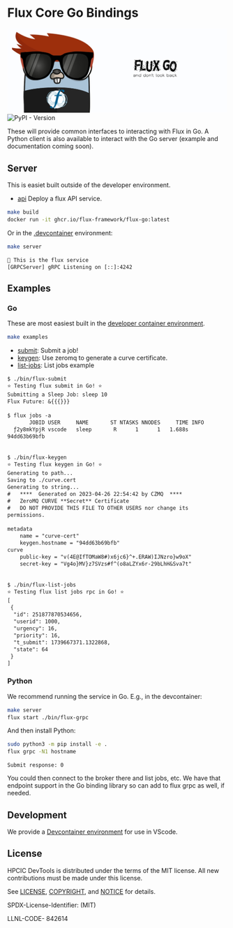 # Flux Core Go Bindings

![img/flux-go-banner.png](img/flux-go-banner.png)
![PyPI - Version](https://img.shields.io/pypi/v/fluxgrpc)

These will provide common interfaces to interacting with Flux in Go. A Python client is also available to interact with the Go server (example and documentation coming soon).

## Server

This is easiet built outside of the developer environment.

 - [api](cmd/api/api.go) Deploy a flux API service.

```bash
make build
docker run -it ghcr.io/flux-framework/flux-go:latest
```

Or in the [.devcontainer](.devcontainer) environment:

```bash
make server
```
```console
🦩️ This is the flux service
[GRPCServer] gRPC Listening on [::]:4242
```

## Examples

### Go

These are most easiest built in the [developer container environment](.devcontainer).

```bash
make examples
```

 - [submit](example/submit/submitn.go): Submit a job!
 - [keygen](example/keygen/keygen.go): Use zeromq to generate a curve certificate.
 - [list-jobs](example/list-jobs/list-jobs.go): List jobs example


```console
$ ./bin/flux-submit
⭐️ Testing flux submit in Go! ⭐️
Submitting a Sleep Job: sleep 10
Flux Future: &{{{}}}

$ flux jobs -a
       JOBID USER     NAME       ST NTASKS NNODES     TIME INFO
  ƒ2y8mkYpjR vscode   sleep       R      1      1   1.688s 94dd63b69bfb


$ ./bin/flux-keygen
⭐️ Testing flux keygen in Go! ⭐️
Generating to path...
Saving to ./curve.cert
Generating to string...
#   ****  Generated on 2023-04-26 22:54:42 by CZMQ  ****
#   ZeroMQ CURVE **Secret** Certificate
#   DO NOT PROVIDE THIS FILE TO OTHER USERS nor change its permissions.

metadata
    name = "curve-cert"
    keygen.hostname = "94dd63b69bfb"
curve
    public-key = "v(4E@IfTOMaW8#)x6jc6}^+.ERAW)IJNzro}w9oX"
    secret-key = "Vg4o}MV}z7SVzs#f^(o8aLZYx6r-29bLhH&Sva7t"


$ ./bin/flux-list-jobs
⭐️ Testing flux list jobs rpc in Go! ⭐️
[
 {
  "id": 251877870534656,
  "userid": 1000,
  "urgency": 16,
  "priority": 16,
  "t_submit": 1739667371.1322868,
  "state": 64
 }
]
```

### Python

We recommend running the service in Go. E.g., in the devcontainer:

```bash
make server
flux start ./bin/flux-grpc
```

And then install Python:

```bash
sudo python3 -m pip install -e .
flux grpc -N1 hostname
```
```console
Submit response: 0
```

You could then connect to the broker there and list jobs, etc. We have that endpoint support in the Go binding library so can add to flux grpc as well, if needed.

## Development

We provide a [Devcontainer environment](.devcontainer) for use in VScode.

## License

HPCIC DevTools is distributed under the terms of the MIT license.
All new contributions must be made under this license.

See [LICENSE](https://github.com/converged-computing/cloud-select/blob/main/LICENSE),
[COPYRIGHT](https://github.com/converged-computing/cloud-select/blob/main/COPYRIGHT), and
[NOTICE](https://github.com/converged-computing/cloud-select/blob/main/NOTICE) for details.

SPDX-License-Identifier: (MIT)

LLNL-CODE- 842614
